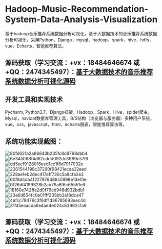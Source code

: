 # Hadoop-Music-Recommendation-System-Data-Analysis-Visualization
基于hadoop音乐推荐系统数据分析可视化，基于大数据技术的音乐推荐系统数据分析可视化，采用Python，Django，mysql，hadoop，spark，hive，hdfs，vue，Echarts，智能推荐算法。


## 源码获取（学习交流：+vx：18484646674 或+QQ：2474345497）：[基于大数据技术的音乐推荐系统数据分析可视化源码](https://download.csdn.net/download/weixin_46115961/90708190?spm=1001.2014.3001.5503)


## 开发工具和实现技术
Pycharm, Python3.7，Django框架，Hadoop，Spark，Hive，spider爬虫，Mysql，navicat数据库管理工具，B/S结构（浏览器与服务器）多种用户系统，vue，css，javascript，html，echarts图表，智能推荐算法等。


## 系统功能实现截图：
![80fd621a2a96843b235fc8d9798dbb4](https://github.com/user-attachments/assets/b7ab8c35-a8b5-4b88-b6c8-105a22d5c5ff)
![6e345068f4d82cddd092dc3989c579f](https://github.com/user-attachments/assets/3e7d03eb-e95a-466b-bc2c-c6bfdb00d4bc)
![dd5ecf9128016eed1cc1f8d7917032e](https://github.com/user-attachments/assets/3134d56f-54cf-4b52-85ff-2ce32474ad94)
![2361544198c37260f98421ecaa32eed](https://github.com/user-attachments/assets/35780aa9-b48b-4376-aa76-500b0781db8e)
![228ae1eb2dec417a1f730c5a8cfa3e3](https://github.com/user-attachments/assets/fb29e6b5-06df-4f66-8549-88a197489851)
![60f8d4da4f227976488c0898e13e10e](https://github.com/user-attachments/assets/577ca56b-77ac-4e44-8e28-32e7d796ec86)
![0f26df4199828b2ab79a6f6c65551e6](https://github.com/user-attachments/assets/04feee29-dc96-4e7e-b3e0-b3846a03dc2f)
![18160e742ffe2d0f76cd948d932bdb1](https://github.com/user-attachments/assets/7dee4e25-be6c-4709-a73a-ebc0adb61c45)
![23e6d854fc0e01fff235bb2a18dca47](https://github.com/user-attachments/assets/7a3ce6f7-403a-40fe-a4c5-11416af0f68b)
![4afcc78479c3f6df1d36785693aec4d](https://github.com/user-attachments/assets/ca5d8e04-af2e-4925-b5fa-88783bc9c74f)
![31f45eaacda6e4ae4e024c83962c1a6](https://github.com/user-attachments/assets/cf6873c5-57c4-4099-81fe-9832f4e4a29d)


## 源码获取（学习交流：+vx：18484646674 或+QQ：2474345497）：[基于大数据技术的音乐推荐系统数据分析可视化源码](https://download.csdn.net/download/weixin_46115961/90708190?spm=1001.2014.3001.5503)
